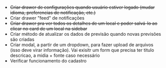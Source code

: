 - ~~Criar drawer de configurações quando usuário estiver logado (mudar idioma, preferencias de notificação, etc.)~~
- Criar drawer "feed" de notificações
- ~~Criar drawer pra ver todos os detalhes de um local e poder salvá-lo ao clicar no card de um local na sidebar~~
- Criar método de atualizar os dados de previsão quando novas previsões são criadas
- Criar modal, a partir de um dropdown, para fazer upload de arquivos (isso deve virar informação). Vai exisitr um form que precisa ter titulo descricao, a midia + fonte caso necessário
- Verificar funcionamento do cadastro